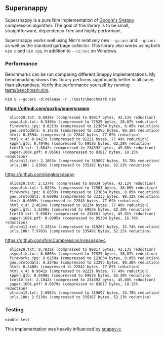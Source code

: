 ## Supersnappy

Supersnappy is a pure Nim implementation of [Google's Snappy](https://github.com/google/snappy) compression algorithm. The goal of this library is to be small, straightforward, dependency-free and highly performant.

Supersnappy works well using Nim's relatively new `--gc:arc` and `--gc:orc` as well as the standard garbage collector. This library also works using both `nim c` and `nim cpp`, in addition to `--cc:vcc` on Windows.

### Performance

Benchmarks can be run comparing different Snappy implementations. My benchmarking shows this library performs significantly better in all cases than alterantives. Verify the performance yourself by running [tests/benchmark.nim](https://github.com/guzba/supersnappy/blob/master/tests/benchmark.nim).

`nim c --gc:arc -d:release -r .\tests\benchmark.nim `

**https://github.com/guzba/supersnappy**
```
  alice29.txt: 0.6039s (compressed to 88017 bytes, 42.13% reduction)
  asyoulik.txt: 0.5306s (compressed to 77525 bytes, 38.07% reduction)
  fireworks.jpg: 0.0213s (compressed to 123034 bytes, 0.05% reduction)
  geo.protodata: 0.1473s (compressed to 23295 bytes, 80.36% reduction)
  html: 0.1594s (compressed to 22842 bytes, 77.69% reduction)
  html_x_4: 0.6427s (compressed to 92221 bytes, 77.49% reduction)
  kppkn.gtb: 0.4949s (compressed to 69526 bytes, 62.28% reduction)
  lcet10.txt: 1.6042s (compressed to 234392 bytes, 45.08% reduction)
  paper-100k.pdf: 0.0656s (compressed to 83817 bytes, 18.15% reduction)
  plrabn12.txt: 2.1893s (compressed to 319097 bytes, 33.78% reduction)
  urls.10K: 1.8366s (compressed to 335387 bytes, 52.23% reduction)
```
https://github.com/jangko/snappy
```
  alice29.txt: 2.1374s (compressed to 88034 bytes, 42.12% reduction)
  asyoulik.txt: 1.8228s (compressed to 77503 bytes, 38.09% reduction)
  fireworks.jpg: 0.0333s (compressed to 123034 bytes, 0.05% reduction)
  geo.protodata: 0.6090s (compressed to 23335 bytes, 80.32% reduction)
  html: 0.6099s (compressed to 22843 bytes, 77.69% reduction)
  html_x_4: 2.4634s (compressed to 92234 bytes, 77.48% reduction)
  kppkn.gtb: 1.6288s (compressed to 69526 bytes, 62.28% reduction)
  lcet10.txt: 5.6983s (compressed to 234661 bytes, 45.01% reduction)
  paper-100k.pdf: 0.0905s (compressed to 85304 bytes, 16.70% reduction)
  plrabn12.txt: 7.3254s (compressed to 319267 bytes, 33.74% reduction)
  urls.10K: 7.9783s (compressed to 335492 bytes, 52.22% reduction)
```
https://github.com/NimCompression/nimsnappyc
```
  alice29.txt: 0.7838s (compressed to 88017 bytes, 42.13% reduction)
  asyoulik.txt: 0.6805s (compressed to 77525 bytes, 38.07% reduction)
  fireworks.jpg: 0.0250s (compressed to 123034 bytes, 0.05% reduction)
  geo.protodata: 0.2246s (compressed to 23295 bytes, 80.36% reduction)
  html: 0.2408s (compressed to 22842 bytes, 77.69% reduction)
  html_x_4: 0.9641s (compressed to 92221 bytes, 77.49% reduction)
  kppkn.gtb: 0.6498s (compressed to 69526 bytes, 62.28% reduction)
  lcet10.txt: 2.1042s (compressed to 234392 bytes, 45.08% reduction)
  paper-100k.pdf: 0.0879s (compressed to 83817 bytes, 18.15% reduction)
  plrabn12.txt: 2.6987s (compressed to 319097 bytes, 33.78% reduction)
  urls.10K: 2.5136s (compressed to 335387 bytes, 52.23% reduction)
```

### Testing
`nimble test`

This implementation was heavily influenced by [snappy-c](https://github.com/andikleen/snappy-c).
